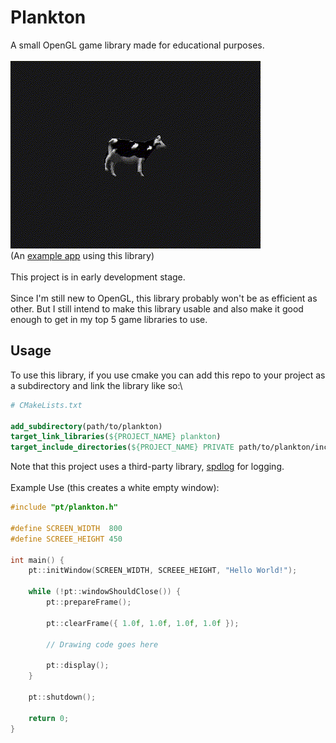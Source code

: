 # Plankton
A small OpenGL game library made for educational purposes.\
\
![prev](prev.gif)\
(An [example app](https://github.com/hmsgobrr/planktest) using this library)\
\
This project is in early development stage.\
\
Since I'm still new to OpenGL, this library probably won't be as efficient as other.
But I still intend to make this library usable and also make it good enough to get in my top 5 game libraries to use.
## Usage
To use this library, if you use cmake you can add this repo to your project as a subdirectory and link the library like so:\
```cmake
# CMakeLists.txt

add_subdirectory(path/to/plankton)
target_link_libraries(${PROJECT_NAME} plankton)
target_include_directories(${PROJECT_NAME} PRIVATE path/to/plankton/include path/to/plankton/vendor/spdlog)
```
Note that this project uses a third-party library, [spdlog](https://github.com/gabime/spdlog) for logging.\
\
Example Use (this creates a white empty window):
```cpp
#include "pt/plankton.h"

#define SCREEN_WIDTH  800
#define SCREEE_HEIGHT 450

int main() {
	pt::initWindow(SCREEN_WIDTH, SCREEE_HEIGHT, "Hello World!");

	while (!pt::windowShouldClose()) {
		pt::prepareFrame();

		pt::clearFrame({ 1.0f, 1.0f, 1.0f, 1.0f });

		// Drawing code goes here

		pt::display();
	}

	pt::shutdown();
	
	return 0;
}
```